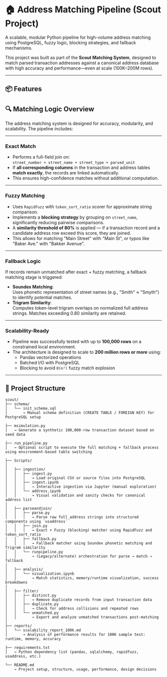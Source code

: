 # 🏠 Address Matching Pipeline (Scout Project)

A scalable, modular Python pipeline for high-volume address matching using PostgreSQL, fuzzy logic, blocking strategies, and fallback mechanisms.

This project was built as part of the **Scout Matching System**, designed to match parsed transaction addresses against a canonical address database with high accuracy and performance—even at scale (100K–200M rows).

---

## 📦 Features

## 🔍 Matching Logic Overview

The address matching system is designed for accuracy, modularity, and scalability. The pipeline includes:

---

### Exact Match

- Performs a full-field join on:  
  `street_number + street_name + street_type + parsed_unit`
- If **all corresponding columns** in the transaction and address tables **match exactly**, the records are linked automatically.
- This ensures high-confidence matches without additional computation.

---

### Fuzzy Matching

- Uses `RapidFuzz` with `token_sort_ratio` scorer for approximate string comparison.
- Implements a **blocking strategy** by grouping on `street_name`, significantly reducing pairwise comparisons.
- A **similarity threshold of 80%** is applied — if a transaction record and a candidate address row exceed this score, they are joined.
- This allows for matching "Main Street" with "Main St", or typos like "Baker Ave." with "Bakker Avenue".

---

### Fallback Logic

If records remain unmatched after exact + fuzzy matching, a fallback matching stage is triggered:

- **Soundex Matching**:  
  Uses phonetic representation of street names (e.g., "Smith" ≈ "Smyth") to identify potential matches.
- **Trigram Similarity**:  
  Computes token-level trigram overlaps on normalized full address strings. Matches exceeding 0.80 similarity are retained.

---

### Scalability-Ready

- Pipeline was successfully tested with up to **100,000 rows** on a constrained local environment.
- The architecture is designed to scale to **200 million rows or more** using:
  - Pandas vectorized operations
  - Batched I/O with PostgreSQL
  - Blocking to avoid `O(n²)` fuzzy match explosion

---

## 🧱 Project Structure

```text
scout/
├── schema/
│   └── init_schema.sql
│       → Manual schema definition (CREATE TABLE / FOREIGN KEY) for PostgreSQL setup

├── msimulation.py
│   → Generate a synthetic 100,000-row transaction dataset based on seed data

├── run_pipeline.py
│   → Optional script to execute the full matching + fallback process using environment-based table switching

├── Scripts/
│
│   ├── ingestion/
│   │   ├── ingest.py
│   │   │   → Load original CSV or source files into PostgreSQL
│   │   ├── ingest.ipynb
│   │   │   → Interactive ingestion via Jupyter (manual exploration)
│   │   └── address.ipynb
│   │       → Visual validation and sanity checks for canonical address list
│
│   ├── parseandjoin/
│   │   ├── parse.py
│   │   │   → Parse raw full_address strings into structured components using `usaddress`
│   │   ├── join.py
│   │   │   → Exact + Fuzzy (blocking) matcher using RapidFuzz and token_sort_ratio
│   │   ├── fallback.py
│   │   │   → Fallback matcher using Soundex phonetic matching and Trigram similarity
│   │   └── runpipeline.py
│   │       → (Legacy/alternate) orchestration for parse → match → fallback
│
│   ├── analysis/
│   │   └── visualization.ipynb
│   │       → Match statistics, memory/runtime visualization, success breakdowns
│
│   ├── filter/
│   │   ├── distinct.py
│   │   │   → Remove duplicate records from input transaction data
│   │   ├── duplicate.py
│   │   │   → Check for address collisions and repeated rows
│   │   └── unmatched.py
│   │       → Export and analyze unmatched transactions post-matching
│
├── reports/
│   └── scalability_report_100k.md
│       → Analysis of performance results for 100K sample test: runtime, memory, accuracy

├── requirements.txt
│   → Python dependency list (pandas, sqlalchemy, rapidfuzz, usaddress, etc.)

└── README.md
    → Project setup, structure, usage, performance, design decisions

